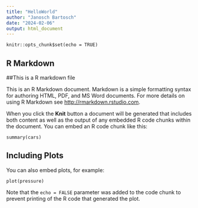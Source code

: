 ```yaml
---
title: "HelloWorld"
author: "Janosch Bartosch"
date: "2024-02-06"
output: html_document
---
```


```{r setup, include=FALSE}
knitr::opts_chunk$set(echo = TRUE)
```

## R Markdown

##This is a R markdown file

This is an R Markdown document. Markdown is a simple formatting syntax for authoring HTML, PDF, and MS Word documents. For more details on using R Markdown see <http://rmarkdown.rstudio.com>.

When you click the **Knit** button a document will be generated that includes both content as well as the output of any embedded R code chunks within the document. You can embed an R code chunk like this:

```{r cars}
summary(cars)
```

## Including Plots

You can also embed plots, for example:

```{r pressure, echo=FALSE}
plot(pressure)
```

Note that the `echo = FALSE` parameter was added to the code chunk to prevent printing of the R code that generated the plot.
